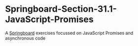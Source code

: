 # Springboard-Section-31.1-JavaScript-Promises  
A [Springboard](www.springboard.com) exercises focussed on JavaScript Promises and asynchronous code
